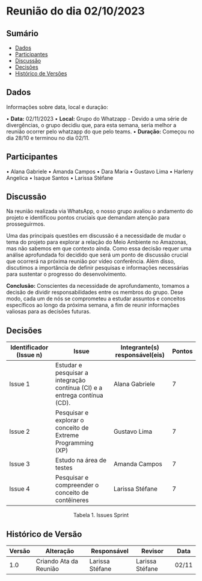 # Reunião do dia 02/10/2023

## Sumário
* [Dados](#Dados)
* [Participantes](#Participantes)
* [Discussão](#Discussão)
* [Decisões](#Decisões)
* [Histórico de Versões](#Histórico-de-Versões)

## Dados
Informações sobre data, local e duração:

• **Data:** 02/11/2023
• **Local:** Grupo do Whatzapp - Devido a uma série de divergências, o grupo decidiu que, para esta semana, seria melhor a reunião ocorrer pelo whatzapp do que pelo teams.
• **Duração:** Começou no dia 28/10 e terminou no dia 02/11.

## Participantes

• Alana Gabriele
• Amanda Campos
• Dara Maria
• Gustavo Lima
• Harleny Angelica
• Isaque Santos
• Larissa Stéfane

## Discussão

Na reunião realizada via WhatsApp, o nosso grupo avaliou o andamento do projeto e identificou pontos cruciais que demandam atenção para prosseguirmos.

Uma das principais questões em discussão é a necessidade de mudar o tema do projeto para explorar a relação do Meio Ambiente no Amazonas, mas não sabemos em que contexto ainda. Como essa decisão requer uma análise aprofundada foi decidido que será um ponto de discussão crucial que ocorrerá na próxima reunião por vídeo conferência. Além disso, discutimos a importância de definir pesquisas e informações necessárias para sustentar o progresso do desenvolvimento.

**Conclusão:** Conscientes da necessidade de aprofundamento, tomamos a decisão de dividir responsabilidades entre os membros do grupo. Dese modo, cada um de nós se comprometeu a estudar assuntos e conceitos específicos ao longo da próxima semana, a fim de reunir informações valiosas para as decisões futuras. 

## Decisões

| Identificador (Issue n) | Issue                                                                     | Integrante(s) responsável(eis) | Pontos |
|-------------------------|---------------------------------------------------------------------------|--------------------------------|--------|
| Issue 1                 | Estudar e pesquisar a integração contínua (CI) e a entrega contínua (CD). | Alana Gabriele                 |7       |
| Issue 2                 | Pesquisar e explorar o conceito de Extreme Programming (XP)               | Gustavo Lima                   | 7      |
| Issue 3                 | Estudo na área de testes                                                  | Amanda Campos                  | 7      |
| Issue 4                 |  Pesquisar e compreender o conceito de contêineres                        | Larissa Stéfane                | 7      |


<p align="center"> Tabela 1. Issues Sprint  </p>

##  Histórico de Versão

| Versão | Alteração              | Responsável      | Revisor            | Data  |
|--------|------------------------|------------------|--------------------|-------|
| 1.0    | Criando Ata da Reunião | Larissa Stéfane | Larissa Stéfane   | 02/11 |

